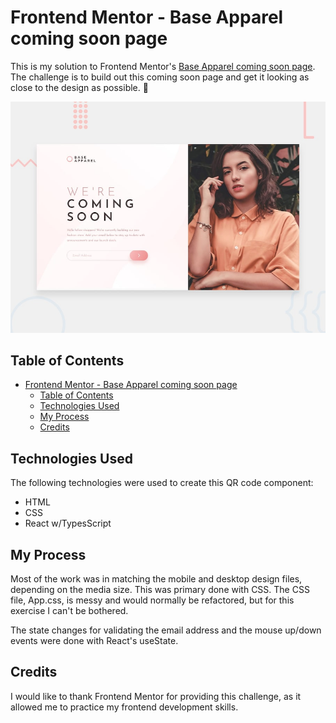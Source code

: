 # Frontend Mentor - Base Apparel coming soon page

This is my solution to Frontend Mentor's [Base Apparel coming soon page](https://www.frontendmentor.io/challenges/base-apparel-coming-soon-page-5d46b47f8db8a7063f9331a0). The challenge is to build out this coming soon page and get it looking as close to the design as possible. 👋


![Design preview for this coding challenge](./design/desktop-preview.jpg)

## Table of Contents

- [Frontend Mentor - Base Apparel coming soon page](#frontend-mentor---base-apparel-coming-soon-page)
  - [Table of Contents](#table-of-contents)
  - [Technologies Used](#technologies-used)
  - [My Process](#my-process)
  - [Credits](#credits)


## Technologies Used

The following technologies were used to create this QR code component:
- HTML
- CSS
- React w/TypesScript


## My Process

Most of the work was in matching the mobile and desktop design files, depending on the media size. This was primary done with CSS.
The CSS file, App.css, is messy and would normally be refactored, but for this exercise I can't be bothered.

The state changes for validating the email address and the mouse up/down events were done with React's useState.


## Credits

I would like to thank Frontend Mentor for providing this challenge, as it allowed me to practice my frontend development skills.
